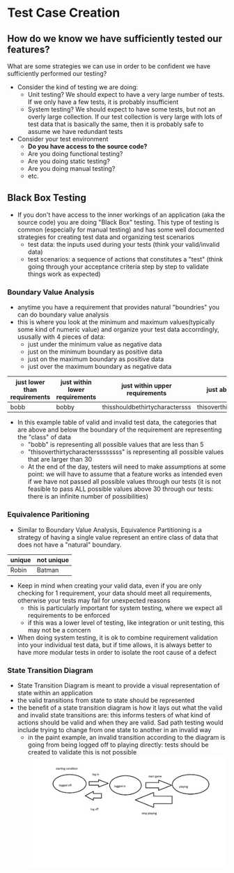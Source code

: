 # Test Case Creation

## How do we know we have sufficiently tested our features?
What are some strategies we can use in order to be confident we have sufficiently performed our testing?
- Consider the kind of testing we are doing:
    - Unit testing? We should expect to have a very large number of tests. If we only have a few tests, it is probably insufficient
    - System testing? We should expect to have some tests, but not an overly large collection. If our test collection is very large with lots of test data that is basically the same, then it is probably safe to assume we have redundant tests
- Consider your test environment
    - **Do you have access to the source code?**
    - Are you doing functional testing?
    - Are you doing static testing?
    - Are you doing manual testing?
    - etc.

## Black Box Testing
- If you don't have access to the inner workings of an application (aka the source code) you are doing "Black Box" testing. This type of testing is common (especially for manual testing) and has some well documented strategies for creating test data and organizing test scenarios
    - test data: the inputs used during your tests (think your valid/invalid data)
    - test scenarios: a sequence of actions that constitutes a "test" (think going through your acceptance criteria step by step to validate things work as expected)

### Boundary Value Analysis
- anytime you have a requirement that provides natural "boundries" you can do boundary value analysis
- this is where you look at the minimum and maximum values(typically some kind of numeric value) and organize your test data accorrdingly, ususally with 4 pieces of data:
    - just under the minimum value as negative data
    - just on the minimum boundary as positive data
    - just on the maximum boundary as positive data
    - just over the maximum boundary as negative data

|just lower than requirements|just within lower requirements|just within upper requirements|just above requirements|
|-|-|-|-|
|bobb|bobby|thisshouldbethirtycharactersss|thisoverthirtycharacterssssssss|

- In this example table of valid and invalid test data, the categories that are above and below the boundary of the requirement are representing the "class" of data
    - "bobb" is representing all possible values that are less than 5
    - "thisoverthirtycharacterssssssss" is representing all possible values that are larger than 30
    - At the end of the day, testers will need to make assumptions at some point: we will have to assume that a feature works as intended even if we have not passed all possible values through our tests (it is not feasible to pass ALL possible values above 30 through our tests: there is an infinite number of possibilities)

### Equivalence Paritioning
- Similar to Boundary Value Analysis, Equivalence Partitioning is a strategy of having a single value represent an entire class of data that does not have a "natural" boundary.

|unique|not unique|
|-|-|
|Robin|Batman|

- Keep in mind when creating your valid data, even if you are only checking for 1 requirement, your data should meet all requirements, otherwise your tests may fail for unexpected reasons
    - this is particularly important for system testing, where we expect all requirements to be enforced
    - if this was a lower level of testing, like integration or unit testing, this may not be a concern
- When doing system testing, it is ok to combine requirement validation into your individual test data, but if time allows, it is always better to have more modular tests in order to isolate the root cause of a defect

### State Transition Diagram
- State Transition Diagram is meant to provide a visual representation of state within an application
- the valid transitions from state to state should be represented
- the benefit of a state transition diagram is how it lays out what the valid and invalid state transitions are: this informs testers of what kind of actions should be valid and when they are valid. Sad path testing would include trying to change from one state to another in an invalid way
    - in the paint example, an invalid transition according to the diagram is going from being logged off to playing directly: tests should be created to validate this is not possible
![example state transition diagram](state-transition-diagram.png)